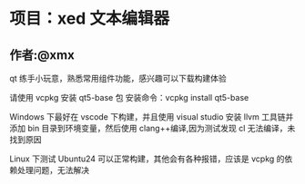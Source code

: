# 项目：xed 文本编辑器

## 作者:@xmx

qt 练手小玩意，熟悉常用组件功能，感兴趣可以下载构建体验

请使用 vcpkg 安装 qt5-base 包
安装命令：vcpkg install qt5-base

Windows 下最好在 vscode 下构建，并且使用 visual studio 安装 llvm 工具链并添加 bin 目录到环境变量，然后使用 clang++编译,因为测试发现 cl 无法编译，未找到原因

Linux 下测试 Ubuntu24 可以正常构建，其他会有各种报错，应该是 vcpkg 的依赖处理问题，无法解决
